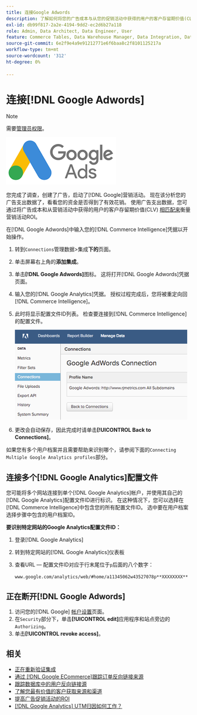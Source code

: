 ```yaml
---
title: 连接Google Adwords
description: 了解如何将您的广告成本与从您的促销活动中获得的用户的客户存留期价值(CLV)相结合，以衡量促销活动ROI。
exl-id: db99f817-2a2e-4194-9dd2-ec2d6b27a118
role: Admin, Data Architect, Data Engineer, User
feature: Commerce Tables, Data Warehouse Manager, Data Integration, Data Import/Export
source-git-commit: 6e2f9e4a9e91212771e6f6baa8c2f8101125217a
workflow-type: tm+mt
source-wordcount: '312'
ht-degree: 0%

---
```


# 连接[!DNL Google Adwords]

>[!NOTE]
>
>需要[管理员权限](../../../administrator/user-management/user-management.md)。

![](../../../assets/Google_Adwords_logo.png)

您完成了调查，创建了广告，启动了[!DNL Google]营销活动。 现在该分析您的广告支出数据了，看看您的资金是否得到了有效花销。 使用广告支出数据，您可通过将广告成本和从营销活动中获得的用户的客户存留期价值(CLV) [相匹配来](../../analysis/roi-ad-camp.md)衡量营销活动ROI。

在[!DNL Google Adwords]中输入您的[!DNL Commerce Intelligence]凭据以开始操作。

1. 转到`Connections`管理数据>集成&#x200B;**下的**&#x200B;页面。
1. 单击屏幕右上角的&#x200B;**添加集成**。
1. 单击&#x200B;**[!DNL Google Adwords]**&#x200B;图标。 这将打开[!DNL Google Adwords]凭据页面。
1. 输入您的[!DNL Google Analytics]凭据。 授权过程完成后，您将被重定向回[!DNL Commerce Intelligence]。
1. 此时将显示配置文件ID列表。 检查要连接到[!DNL Commerce Intelligence]的配置文件。

   ![](../../../assets/cnnct-profile.png)

1. 更改会自动保存，因此完成时请单击&#x200B;**[!UICONTROL Back to Connections]**。

如果您有多个用户档案并且需要帮助来识别哪个，请参阅下面的`Connecting Multiple Google Analytics profiles`部分。

## 连接多个[!DNL Google Analytics]配置文件

您可能将多个网站连接到单个[!DNL Google Analytics]帐户，并使用其自己的[!DNL Google Analytics]配置文件ID进行标识。 在这种情况下，您可以选择在[!DNL Commerce Intelligence]中包含您的所有配置文件ID。 选中要在用户档案选择步骤中包含的用户档案ID。

**要识别特定网站的Google Analytics配置文件ID：**

1. 登录[!DNL Google Analytics]
1. 转到特定网站的[!DNL Google Analytics]仪表板
1. 查看URL — 配置文件ID对应于行末尾位于`p`后面的八个数字：

   `www.google.com/analytics/web/#home/a11345062w43527078p**XXXXXXXX**`

## 正在断开[!DNL Google Adwords]

1. 访问您的[!DNL Google] [帐户设置](https://www.google.com/account/about/?hl=en)页面。
1. 在`Security`部分下，单击&#x200B;**[!UICONTROL edit]**&#x200B;应用程序和站点旁边的`Authorizing`。
1. 单击&#x200B;**[!UICONTROL revoke access]**。

## 相关

* [正在重新验证集成](https://experienceleague.adobe.com/docs/commerce-knowledge-base/kb/how-to/mbi-reauthenticating-integrations.html)
* [通过 [!DNL Google ECommerce]跟踪订单反向链接来源](../integrations/google-ecommerce.md)
* [跟踪数据库中的用户反向链接源](../../analysis/google-track-user-acq.md)
* [了解您最有价值的客户获取来源和渠道](../../analysis/most-value-source-channel.md)
* [提高广告促销活动的ROI](../../analysis/roi-ad-camp.md)
* [ [!DNL Google Analytics] UTM归因如何工作？](../../analysis/utm-attributes.md)

